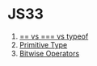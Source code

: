 #  JS33
1. [== vs === vs typeof](https://www.notion.so/kakafe/Equality-operator-71fb68d4c84f42b2850dc6597625f7fa)
2. [Primitive Type](https://www.notion.so/kakafe/Primitive-Types-b99e155a60a0464ab36a2dbb94b4f7d2)
3. [Bitwise Operators](https://www.notion.so/kakafe/Bitwise-Operators-cd19fddfc3024a1db061054abc9c6442)
